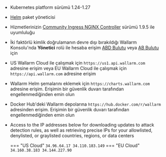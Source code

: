 * Kubernetes platform sürümü 1.24-1.27
* [Helm](https://helm.sh/) paket yöneticisi
* Hizmetlerinizin [Community Ingress NGINX Controller](https://github.com/kubernetes/ingress-nginx) sürümü 1.9.5 ile uyumluluğu
* İki faktörlü kimlik doğrulamanın devre dışı bırakıldığı Wallarm Konsolu'nda **Yönetici** rolü ile hesaba erişim [ABD Bulutu](https://us1.my.wallarm.com/) veya [AB Bulutu](https://my.wallarm.com/) için
* US Wallarm Cloud ile çalışmak için `https://us1.api.wallarm.com` adresine erişim veya EU Wallarm Cloud ile çalışmak için `https://api.wallarm.com` adresine erişim
* Wallarm Helm şemalarını eklemek için `https://charts.wallarm.com` adresine erişim. Erişimin bir güvenlik duvarı tarafından engellenmediğinden emin olun
* Docker Hub'deki Wallarm depolarına `https://hub.docker.com/r/wallarm` adresinden erişim. Erişimin bir güvenlik duvarı tarafından engellenmediğinden emin olun
* Access to the IP addresses below for downloading updates to attack detection rules, as well as retrieving precise IPs for your allowlisted, denylisted, or graylisted countries, regions, or data centers

    === "US Cloud"
        ```
        34.96.64.17
        34.110.183.149
        ```
    === "EU Cloud"
        ```
        34.160.38.183
        34.144.227.90
        ```
